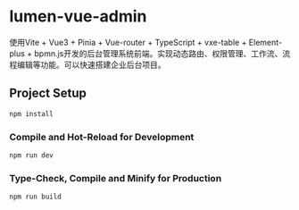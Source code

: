 # lumen-vue-admin

使用Vite + Vue3 + Pinia + Vue-router + TypeScript + vxe-table + Element-plus + bpmn.js开发的后台管理系统前端。实现动态路由、权限管理、工作流、流程编辑等功能。可以快速搭建企业后台项目。
## Project Setup

```sh
npm install
```

### Compile and Hot-Reload for Development

```sh
npm run dev
```

### Type-Check, Compile and Minify for Production

```sh
npm run build
```
